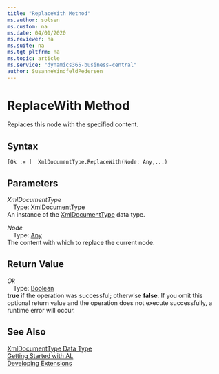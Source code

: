 ```yaml
---
title: "ReplaceWith Method"
ms.author: solsen
ms.custom: na
ms.date: 04/01/2020
ms.reviewer: na
ms.suite: na
ms.tgt_pltfrm: na
ms.topic: article
ms.service: "dynamics365-business-central"
author: SusanneWindfeldPedersen
---
```

[//]: # (START>DO_NOT_EDIT)
[//]: # (IMPORTANT:Do not edit any of the content between here and the END>DO_NOT_EDIT.)
[//]: # (Any modifications should be made in the .xml files in the ModernDev repo.)
# ReplaceWith Method
Replaces this node with the specified content.


## Syntax
```
[Ok := ]  XmlDocumentType.ReplaceWith(Node: Any,...)
```
## Parameters
*XmlDocumentType*  
&emsp;Type: [XmlDocumentType](xmldocumenttype-data-type.md)  
An instance of the [XmlDocumentType](xmldocumenttype-data-type.md) data type.  

*Node*  
&emsp;Type: [Any](../any/any-data-type.md)  
The content with which to replace the current node.  


## Return Value
*Ok*  
&emsp;Type: [Boolean](../boolean/boolean-data-type.md)  
**true** if the operation was successful; otherwise **false**.  If you omit this optional return value and the operation does not execute successfully, a runtime error will occur.    


[//]: # (IMPORTANT: END>DO_NOT_EDIT)
## See Also
[XmlDocumentType Data Type](xmldocumenttype-data-type.md)  
[Getting Started with AL](../../devenv-get-started.md)  
[Developing Extensions](../../devenv-dev-overview.md)